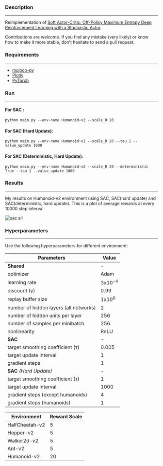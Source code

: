 ### Description
------------
Reimplementation of [Soft Actor-Critic: Off-Policy Maximum Entropy Deep Reinforcement
Learning with a Stochastic Actor](https://arxiv.org/pdf/1801.01290.pdf).

Contributions are welcome. If you find any mistake (very likely) or know how to make it more stable, don't hesitate to send a pull request.

### Requirements
------------

- [mujoco-py](https://github.com/openai/mujoco-py)
- [Plotly](https://plot.ly/)
- [PyTorch](http://pytorch.org/)

### Run
------------

#### For SAC :

```
python main.py --env-name Humanoid-v2 --scale_R 20 
```

#### For SAC (Hard Update):

```
python main.py --env-name Humanoid-v2 --scale_R 20 --tau 1 --value_update 1000
```

#### For SAC (Deterministic, Hard Update):

```
python main.py --env-name Humanoid-v2 --scale_R 20 --deterministic True --tau 1 --value_update 1000
```

### Results
------------
My results on Humanoid-v2 environment using SAC, SAC(hard update) and SAC(deterministic, hard update).
This is a plot of average rewards at every 10000 step interval 

![sac all](https://user-images.githubusercontent.com/18737539/45465027-f5813900-b730-11e8-8a5d-37a550e1971f.jpeg)

### Hyperparameters
-------------

Use the following hyperparameters for different environment:

| Parameters     | Value  |
| --------------- | ------------- |
|**Shared**|-|
| optimizer | Adam |
| learning rate  | 3x10<sup>−4</sup> |
| discount (γ) | 0.99 |
| replay buffer size | 1x10<sup>6</sup> |
|number of hidden layers (all networks)|2|
|number of hidden units per layer|256|
|number of samples per minibatch|256|
|nonlinearity|ReLU|
|**SAC**|-|
|target smoothing coefficient (τ)|0.005|
|target update interval|1|
|gradient steps|1|
|**SAC** *(Hard Update)*|-|
|target smoothing coefficient (τ)|1|
|target update interval|1000|
|gradient steps (except humanoids)|4|
|gradient steps (humanoids)|1|




| Environment     | Reward Scale  |
| --------------- | ------------- |
| HalfCheetah-v2  | 5 |
| Hopper-v2       | 5 |
| Walker2d-v2     | 5 |
| Ant-v2          | 5 |
| Humanoid-v2     | 20 |
